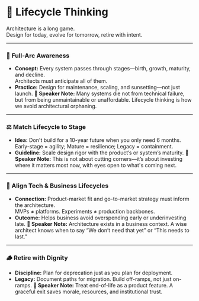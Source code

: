 # 🔄 Lifecycle Thinking

Architecture is a long game.  
Design for today, evolve for tomorrow, retire with intent.

---

### 🌱 Full-Arc Awareness

- **Concept:** Every system passes through stages—birth, growth, maturity, and decline.  
Architects must anticipate all of them.
- **Practice:** Design for maintenance, scaling, and sunsetting—not just launch.
**🧠 Speaker Note:** Many systems die not from technical failure, but from being unmaintainable or unaffordable. Lifecycle thinking is how we avoid architectural orphaning.

---

### ⚖️ Match Lifecycle to Stage

- **Idea:** Don't build for a 10-year future when you only need 6 months.  
Early-stage = agility; Mature = resilience; Legacy = containment.
- **Guideline:** Scale design rigor with the product’s or system’s maturity.
**🧠 Speaker Note:** This is not about cutting corners—it’s about investing where it matters most now, with eyes open to what's coming next.

---

### 🤝 Align Tech & Business Lifecycles

- **Connection:** Product-market fit and go-to-market strategy must inform the architecture.  
MVPs ≠ platforms. Experiments ≠ production backbones.
- **Outcome:** Helps business avoid overspending early or underinvesting late.
**🧠 Speaker Note:** Architecture exists in a business context. A wise architect knows when to say “We don’t need that yet” or “This needs to last.”

---

### 🪵 Retire with Dignity

- **Discipline:** Plan for deprecation just as you plan for deployment.
- **Legacy:** Document paths for migration. Build off-ramps, not just on-ramps.
**🧠 Speaker Note:** Treat end-of-life as a product feature. A graceful exit saves morale, resources, and institutional trust.

<!--
🧠 Speaker Reminder:
Close with the idea that architects are stewards of systems through time—not just authors of blueprints. What you design today must make sense to someone years from now. Make that someone grateful.
-->
